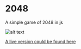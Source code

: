 # 2048
A simple game of 2048 in js

![alt text](https://blasphelmy.github.io/portfolioimages/2048.gif)

[A live version could be found here](https://blasphelmy.github.io/portfolio/2048/index.html)

